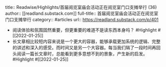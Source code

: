 title:: Readwise/Highlights/首届阅览室庙会活动正在阅览室门口支摊举行 (36)
author:: [[readland.substack.com]]
full-title:: 首届阅览室庙会活动正在阅览室门口支摊举行
category:: #articles
url:: https://readland.substack.com/p/401

- 阅读体验和氛围固然重要，但更重要的难道不是读东西本身吗？ #Highlight #[[2022-01-25]]
- 长文章相比较短内容来说是一个更大的容器，能够承载更加系统的逻辑、完整的讲述和深入的感受。而时间又是另一个大容器。每当我们隔了一段时间再回头阅读一篇长文章时，总能看到更多意想不到的景象，产生新的启发。 #Highlight #[[2022-01-25]]
